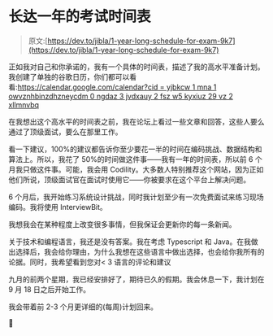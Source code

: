 # 长达一年的考试时间表

> 原文:[https://dev.to/jibla/1-year-long-schedule-for-exam-9k7](https://dev.to/jibla/1-year-long-schedule-for-exam-9k7)

正如我对自己和你承诺的，我有一个具体的时间表，描述了我的高水平准备计划。我创建了单独的谷歌日历，你们都可以看看:[https://calendar.google.com/calendar?cid = yjbkcw 1 mna 1 owvznhbinzdhzneycdm 0 ngdaz 3 jvdxauy 2 fsz w5 kyxiuz 29 vz 2 xllmnvbq](https://calendar.google.com/calendar?cid=YjBkcW1oMnA1OWVzNHBiNzdhZnEycDM0NGdAZ3JvdXAuY2FsZW5kYXIuZ29vZ2xlLmNvbQ)

在我想出这个高水平的时间表之前，我在论坛上看过一些文章和回答，这些人要么通过了顶级面试，要么在那里工作。

看一下建议，100%的建议都告诉你至少要花一半的时间在编码挑战、数据结构和算法上。所以，我花了 50%的时间做这件事——我有一年的时间表，所以前 6 个月我只做这件事。可能，我会用 Codility。大多数人特别推荐这个网站，因为正如他们所说，顶级面试官在面试时使用它——你被要求在这个平台上解决问题。

6 个月后，我开始练习系统设计挑战，同时我计划至少有一次免费面试来练习现场编码。我将使用 InterviewBit。

我想我会在某种程度上改变很多事情，但我保证会更新你的每一条新闻。

关于技术和编程语言，我还是没有答案。我在考虑 Typescript 和 Java。在我做出选择后，我会给你理由，为什么我想在这些语言中做出选择，也会给你我所有的论据。同时，我希望看到您对< 3 语言的评论和建议

九月的前两个星期，我已经安排好了，期待已久的假期。我会休息一下，我计划在 9 月 18 日之后开始工作。

我会带着前 2-3 个月更详细的(每周)计划回来。

💪